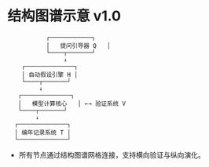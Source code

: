# 结构图谱示意 v1.0

```
           ┌────────────┐
           │   提问引导器 Q   │
           └────┬───────┘
                ↓
    ┌──────────────┐
    │ 自动假设引擎 H │
    └────┬───────┘
         ↓
   ┌──────────────┐
   │   模型计算核心   │ ←→ 验证系统 V
   └────┬───────┘
        ↓
  ┌──────────────┐
  │ 编年记录系统 T │
  └──────────────┘
```

- 所有节点通过结构图谱网格连接，支持横向验证与纵向演化。